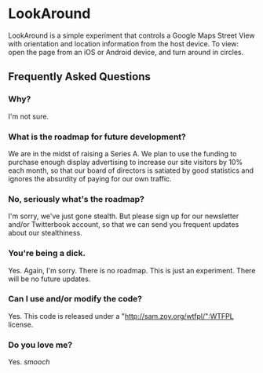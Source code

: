 LookAround
====================

LookAround is a simple experiment that controls a Google Maps Street View with orientation and location information from the host device. To view: open the page from an iOS or Android device, and turn around in circles.

Frequently Asked Questions
--------------------

### Why?
I'm not sure.

### What is the roadmap for future development?
We are in the midst of raising a Series A. We plan to use the funding to purchase enough display advertising to increase our site visitors by 10% each month, so that our board of directors is satiated by good statistics and ignores the absurdity of paying for our own traffic.

### No, seriously what's the roadmap?
I'm sorry, we've just gone stealth. But please sign up for our newsletter and/or Twitterbook account, so that we can send you frequent updates about our stealthiness.

### You're being a dick.
Yes. Again, I'm sorry. There is no roadmap. This is just an experiment. There will be no future updates.

### Can I use and/or modify the code?
Yes. This code is released under a "http://sam.zoy.org/wtfpl/":WTFPL license.

### Do you love me?
Yes. *smooch*